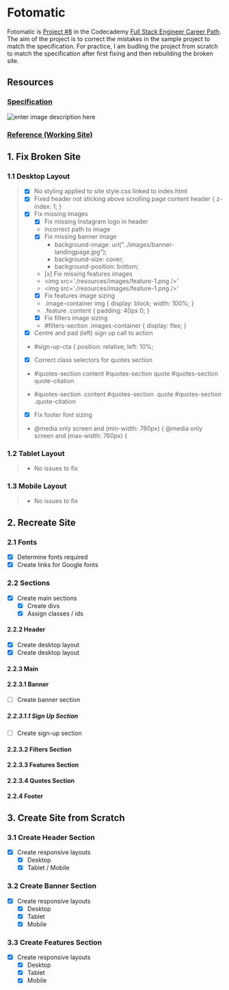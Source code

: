 # Fotomatic
Fotomatic is [Project #8](https://www.codecademy.com/journeys/full-stack-engineer/paths/fscj-22-web-development-foundations/tracks/fscj-22-making-a-website-responsive/modules/wdcp-22-learn-css-documentation-and-debugging-679e7a04-ff8b-4693-a364-fa420794d1be/informationals/f1-2-c1p1-fotomatic) in the Codecademy [Full Stack Engineer Career Path](https://www.codecademy.com/career-journey/full-stack-engineer).  The aim of the project is to correct the mistakes in the sample project to match the specification.  For practice, I am budling the project from scratch to match the specification after first fixing and then rebuilding the broken site.

## Resources
### [Specification](https://content.codecademy.com/courses/freelance-1/capstone-1/specs/fotomatic_spec_landing_v2.png?_gl=1*zz9e2o*_ga*MjI5MTY3NjMzLjE2NjQxNzE0MTU.*_ga_3LRZM6TM9L*MTY3NzY0NTY2Ny42Mi4xLjE2Nzc2NDcyNTMuNDMuMC4w)
![enter image description here](https://content.codecademy.com/courses/freelance-1/capstone-1/specs/fotomatic_spec_landing_v2.png?_gl=1*zz9e2o*_ga*MjI5MTY3NjMzLjE2NjQxNzE0MTU.*_ga_3LRZM6TM9L*MTY3NzY0NTY2Ny42Mi4xLjE2Nzc2NDcyNTMuNDMuMC4w)

### [Reference (Working Site)](https://content.codecademy.com/courses/freelance-1/capstone-1/solution/index.html?_gl=1*t7f2ie*_ga*MjI5MTY3NjMzLjE2NjQxNzE0MTU.*_ga_3LRZM6TM9L*MTY3NzY0OTkyOS42My4xLjE2Nzc2NTAxMDkuNTcuMC4w)

## 1. Fix Broken Site


 ### 1.1 Desktop Layout
 

>  - [x] No styling applied to site  style.css linked to index.html
>  - [x] Fixed header not sticking above scrolling page content  header  { z-index:  1; }
>  - [x] Fix missing images
> 		- [x] Fix missing Instagram logo in header
> 		-   incorrect path to image
> 		- [x] Fix missing banner image
> 			- background-image:  url("../images/banner-landingpage.jpg");
> 			- background-size:  cover;
> 			- background-position:  bottom;
> 		-	 [x] Fix missing features images
> 		- <img  src='./resources/images/feature-1.png  />'
> 		- 	<img  src='./resources/images/feature-1.png  />' 
> 		- [x] Fix features image sizing
> 		- .image-container  img  {
> 				display:  block;
> 				width:  100%;
> 				}
> 		- .feature  .content  {
> 				padding:  40px  0; 		}
> 		- [x] Fix filters image sizing
> 		- #filters-section  .images-container  { display:  flex; }
> - [x] Centre and pad (left) sign up call to action
>  - #sign-up-cta  { position:  relative; left:  10%;
>  - [x] Correct class selectors for quotes section
>  -  #quotes-section content 
> #quotes-section quote 
> #quotes-section quote-citation
> 
>  - #quotes-section .content 
> #quotes-section .quote 
> #quotes-section .quote-citation
> 
>  - [x] Fix footer font sizing
>  - @media  only  screen  and  (min-width:  760px)  { @media  only  screen  and  (max-width:  760px)  {

### 1.2 Tablet Layout
>- No issues to fix
### 1.3 Mobile Layout
>- No issues to fix

## 2. Recreate Site

### 2.1 Fonts
- [x] Determine fonts required
- [x] Create links for Google fonts

### 2.2 Sections
- [x] Create main sections
	- [x] Create divs
	- [x] Assign classes / ids 
#### 2.2.2 Header
- [x] Create desktop layout
- [x] Create desktop layout
#### 2.2.3 Main
#### 2.2.3.1 Banner
- [ ] Create banner section
##### 2.2.3.1.1 Sign Up Section
- [ ] Create sign-up section
#### 2.2.3.2 Filters Section
#### 2.2.3.3 Features Section
#### 2.2.3.4 Quotes Section
#### 2.2.4 Footer

## 3. Create Site from Scratch

### 3.1 Create Header Section
- [x] Create responsive layouts
	- [x] Desktop
	- [x] Tablet / Mobile
### 3.2 Create Banner Section
- [x] Create responsive layouts
	- [x] Desktop
	- [x] Tablet
	- [x] Mobile  

### 3.3 Create Features Section
- [x] Create responsive layouts
	- [x] Desktop
	- [x] Tablet
	- [x] Mobile  